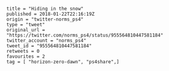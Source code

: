 ```
title = "Hiding in the snow"
published = 2018-01-22T22:16:19Z
origin = "twitter-norms_ps4"
type = "tweet"
original_url = "https://twitter.com/norms_ps4/status/955564810447581184"
twitter_account = "norms_ps4"
tweet_id = "955564810447581184"
retweets = 0
favourites = 2
tag = [ "horizon-zero-dawn", "ps4share",]
```

<p class='image'><img src='https://mnf.m17s.net/2018/01/22/DULZIGZWAAAcY4R.jpg' alt=''></p>

